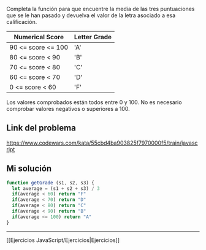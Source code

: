 Completa la función para que encuentre la media de las tres puntuaciones que se le han pasado y devuelva el valor de la letra asociado a esa calificación.

|Numerical Score|Letter Grade|
|---|---|
|90 <= score <= 100|'A'|
|80 <= score < 90|'B'|
|70 <= score < 80|'C'|
|60 <= score < 70|'D'|
|0 <= score < 60|'F'|

Los valores comprobados están todos entre 0 y 100. No es necesario comprobar valores negativos o superiores a 100.

## Link del problema

https://www.codewars.com/kata/55cbd4ba903825f7970000f5/train/javascript

## Mi solución

```js
function getGrade (s1, s2, s3) {
  let average = (s1 + s2 + s3) / 3
  if(average < 60) return "F"
  if(average < 70) return "D"
  if(average < 80) return "C"
  if(average < 90) return "B"
  if(average <= 100) return "A"
}
```

__________

[[Ejercicios JavaScript/Ejercicios|Ejercicios]]